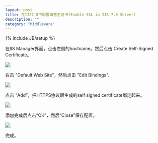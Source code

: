 ```yaml
---
layout: post
title: 在IIS7.0中配置自签名证书(Enable SSL in IIS 7.0 Server)
description: ""
category: "Middleware"
---
```

{% include JB/setup %}


在IIS Manager界面，点击左侧的hostname。然后点击 Create Self-Signed Certificate。

![](http://dellyqiao.qiniudn.com/2015/03/111.png/scale)

<!-- more -->
右击 "Default Web Site”，然后点击 "Edit Bindings".

![](http://dellyqiao.qiniudn.com/2015/03/112.png/scale)

点击 “Add”，把HTTPS协议跟生成的self signed certificate绑定起来。

![](http://dellyqiao.qiniudn.com/2015/03/113.png/scale)

添加完成后点击“OK”，然后“Close”保存配置。

![](http://dellyqiao.qiniudn.com/2015/03/114.png/scale)

完成。